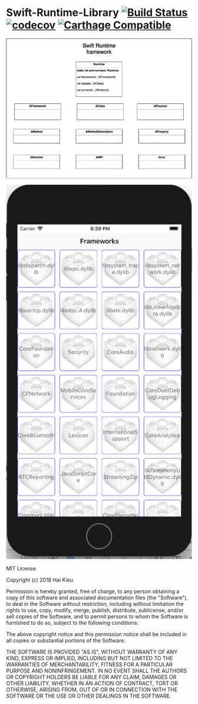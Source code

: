 # Swift-Runtime-Library [![Build Status](https://travis-ci.org/haikieu/Swift-Runtime.svg?branch=1.0.0)](https://travis-ci.org/haikieu/Swift-Runtime) [![codecov](https://codecov.io/gh/haikieu/Swift-Runtime/branch/master/graph/badge.svg)](https://codecov.io/gh/haikieu/Swift-Runtime) [![Carthage Compatible](https://img.shields.io/badge/Carthage-compatible-4BC51D.svg?style=flat)](https://github.com/Carthage/Carthage)

![Swift-Runtime-Library](https://raw.githubusercontent.com/haikieu/Swift-Runtime/master/Diagram1.jpg "Get all frameworks and library at runtime")

![Swift-Runtime-Library](https://raw.githubusercontent.com/haikieu/Swift-Runtime/master/Screenshots/Screenshot.png "Get all frameworks and library at runtime")


MIT License

Copyright (c) 2018 Hai Kieu

Permission is hereby granted, free of charge, to any person obtaining a copy
of this software and associated documentation files (the "Software"), to deal
in the Software without restriction, including without limitation the rights
to use, copy, modify, merge, publish, distribute, sublicense, and/or sell
copies of the Software, and to permit persons to whom the Software is
furnished to do so, subject to the following conditions:

The above copyright notice and this permission notice shall be included in all
copies or substantial portions of the Software.

THE SOFTWARE IS PROVIDED "AS IS", WITHOUT WARRANTY OF ANY KIND, EXPRESS OR
IMPLIED, INCLUDING BUT NOT LIMITED TO THE WARRANTIES OF MERCHANTABILITY,
FITNESS FOR A PARTICULAR PURPOSE AND NONINFRINGEMENT. IN NO EVENT SHALL THE
AUTHORS OR COPYRIGHT HOLDERS BE LIABLE FOR ANY CLAIM, DAMAGES OR OTHER
LIABILITY, WHETHER IN AN ACTION OF CONTRACT, TORT OR OTHERWISE, ARISING FROM,
OUT OF OR IN CONNECTION WITH THE SOFTWARE OR THE USE OR OTHER DEALINGS IN THE
SOFTWARE.
